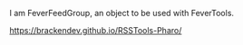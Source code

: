 I am FeverFeedGroup, an object to be used with FeverTools.

<https://brackendev.github.io/RSSTools-Pharo/>
